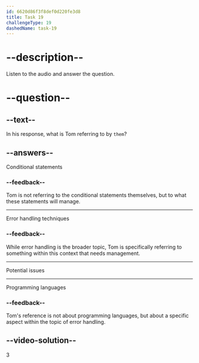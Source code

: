 ```yaml
---
id: 6620d86f3f8def0d220fe3d8
title: Task 19
challengeType: 19
dashedName: task-19
---
```


<!--
AUDIO REFERENCE:
Sarah: Now, let's talk about error handling. If you encounter potential issues, it's a good idea to use conditional statements to handle them gracefully.
Tom: So I should include conditional statements to manage them?
-->

# --description--

Listen to the audio and answer the question.

# --question--

## --text--

In his response, what is Tom referring to by `them`?

## --answers--

Conditional statements

### --feedback--

Tom is not referring to the conditional statements themselves, but to what these statements will manage.

---

Error handling techniques

### --feedback--

While error handling is the broader topic, Tom is specifically referring to something within this context that needs management.

---

Potential issues

---

Programming languages

### --feedback--

Tom's reference is not about programming languages, but about a specific aspect within the topic of error handling.

## --video-solution--

3
